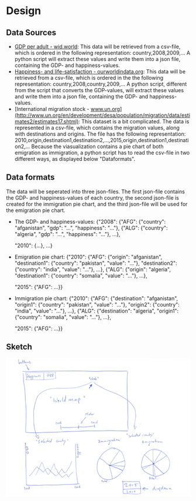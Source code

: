 # Design

## Data Sources
* [GDP per adult - wid.world](http://wid.world/data/): This data will be retrieved from a csv-file, which is ordered in the following representation: country,2008,2009,... A python script will extract these values and write them into a json file, containing the GDP- and happiness-values.
* [Happiness- and life-satisfaction - ourworldindata.org](https://ourworldindata.org/happiness-and-life-satisfaction/): This data will be retrieved from a csv-file, which is ordered in the the following representation: country,2008,country,2009,... A python script, different from the script that converts the GDP-values, will extract these values and write them into a json file, containing the GDP- and happiness-values.
* [International migration stock - www.un.org](http://www.un.org/en/development/desa/population/migration/data/estimates2/estimates17.shtml): This dataset is a bit complicated. The data is represented in a csv-file, which contains the migration values, along with destinations and origins. The file has the following representation: 2010,origin,destination1,destination2,...,2015,origin,destination1,destination2,... Because the viasualization contains a pie chart of both emigration as immigration, a python script has to read the csv-file in two different ways, as displayed below "Dataformats".

## Data formats
The data will be seperated into three json-files. The first json-file contains the GDP- and happiness-values of each country, the second json-file is created for the immigration pie chart, and the third json-file will be used for the emigration pie chart.

* The GDP- and happiness-values:
{"2008": {"AFG": {"country": "afganistan", "gdp": "...", "happiness": "..."}, {"ALG": {"country": "algeria", "gdp": "...", "happiness": "..."}, ...}, 

  "2010": {...}, ...}

* Emigration pie chart:
{"2010": {"AFG": {"origin": "afganistan", "destination1": {"country": "pakistan", "value": "..."}, "destination2": {"country": "india", "value": "..."}, ...}, {"ALG": {"origin": "algeria", "destination1": {"country": "somalia", "value": "..."}, ...},

  "2015": {"AFG": ...}}

* Immigration pie chart:
{"2010": {"AFG": {"destination": "afganistan", "origin1": {"country": "pakistan", "value": "..."}, "origin2": {"country": "india", "value": "..."}, ...}, {"ALG": {"destination": "algeria", "origin1": {"country": "somalia", "value": "..."}, ...},

  "2015": {"AFG": ...}}
  
## Sketch
![Project sketch](/doc/project_sketch.png)


